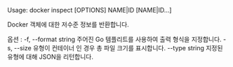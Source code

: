 
Usage:	docker inspect [OPTIONS] NAME|ID [NAME|ID...]

Docker 객체에 대한 저수준 정보를 반환합니다.

옵션 :
  -f, --format string 주어진 Go 템플리트를 사용하여 출력 형식을 지정합니다.
  -s, --size 유형이 컨테이너 인 경우 총 파일 크기를 표시합니다.
      --type string 지정된 유형에 대해 JSON을 리턴합니다.
